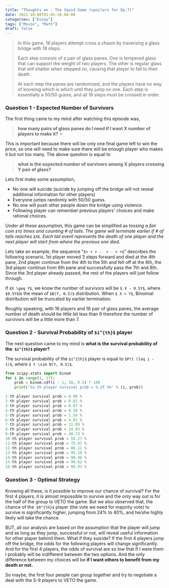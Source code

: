 ```yaml
---
title: "Thoughts on - The Squid Game (spoilers for Ep.7)"
date: 2021-10-08T01:45:16-04:00
categories: ["Essay"]
tags: ["Movie", "Math"]
draft: false
---
```


> In this game, 16 players attempt cross a chasm by traversing a glass bridge with 18 steps. 
>
> Each step consists of a pair of glass panes. One is tempered glass that can support the weight of two players. The other is regular glass that will shatter when stepped on, causing that player to fall to their death. 
>
> At each step the panes are randomized, and the players have no way of knowing which is which until they jump on one. Each step is essentially a 50/50 guess, and all 18 steps must be crossed in order.

### Question 1 - Expected Number of Survivors

The first thing came to my mind after watching this episode was, 
> **how many pairs of glass panes do I need  if I want X number of players to make it?** >

This is important because there will be only one final game left to win the price, so one will need to make sure there will be enough player who makes it but not too many. The above question is equal to 

>**what is the expected number of survivors among X players crossing Y pair of glass?**

 Lets first make some assumption, 

- No one will suicide (suicide by jumping off the bridge will not reveal additional information for other players) 
- Everyone jumps randomly with 50/50 guess.
- No one will push other people down the bridge using violence.
- Following player can remember previous players' choices and make rational choices.

Under all these assumption, this game can be simplified as *tossing a fair coin `$Y$`  times and counting # of tails. The game will terminate earlier if  # of tails reaches `$X$`. Each tail event represents the death of one player and the next player will start from where the previous one died.*

Lets take an example, the sequence  "`$+ + + -  + - + +$`" describes the following scenario, 1st player moved 3 steps forward and died at the 4th pane, 2nd player continue from the 4th to the 5th and fell off at the 6th, the 3rd player continue from 6th pane and successfully pass the 7th and 8th. Since the 3rd player already passed, the rest of the players will just follow through.

If `$X \geq Y$`, we know the number of survivors will be `$ X - 0.5Y$`, where `$0.5Y$`is the mean of `$B(Y, 0.5)$` distribution. When `$ X < Y$`, Binomial distribution will be truncated by earlier termination. 

Roughly speaking, with 16 players and 18 pair of glass panes, the average number of death should be little bit less than 9 therefore the number of survivors will be a little more than 7.

### Question 2 - Survival Probability of `$i^{th}$` player

The next question came to my mind is **what is the survival probability of the` $i^{th}$` player?** 

The survival probability of the `$i^{th}$` player is equal to `$P(t \leq i - 1)$`, where `$ t \sim B(Y, 0.5)$`.

```python
from scipy.stats import binom
for i in range(1, 17):
    prob = binom.cdf(i - 1, 18, 0.5) * 100
    print('%s-th player survival prob = %.2f %%' % (i, prob))

1-th player survival prob = 0.00 %
2-th player survival prob = 0.01 %
3-th player survival prob = 0.07 %
4-th player survival prob = 0.38 %
5-th player survival prob = 1.54 %
6-th player survival prob = 4.81 %
7-th player survival prob = 11.89 %
8-th player survival prob = 24.03 %
9-th player survival prob = 40.73 %
10-th player survival prob = 59.27 %
11-th player survival prob = 75.97 %
12-th player survival prob = 88.11 %
13-th player survival prob = 95.19 %
14-th player survival prob = 98.46 %
15-th player survival prob = 99.62 %
16-th player survival prob = 99.93 %
```

### Question 3 - Optimal Strategy

Knowing all these, is it possible to improve our chance of survival? For the first 4 players, it is almost impossible to survive and the only way out is for the half of the group to VETO the game. But we also observed that, the chance of the` $9^{th}$` player (the vote we need for majority vote) to survive is significantly higher, jumping from 24% to 40%, and he/she highly likely will take the chance.

BUT, all our analysis are based on the assumption that the player will jump and as long as they jump, successful or not, will reveal useful information for other player behind them. What if they suicide? If the first 4 players jump off the bridge, the odds for the following players will change significantly. And for the first 4 players, the odds of survival are so low that if I were them I probably will be indifferent between the two options. And the only difference between my choices will be **if I want others to benefit from my death or not.**

So maybe,  the first four people can group together and try to negotiate a deal with the 5-9 players to VETO the game.



